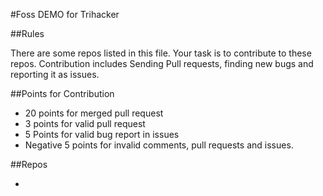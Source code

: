 #Foss DEMO for Trihacker

##Rules

There are some repos listed in this file. Your task is to contribute to these repos. Contribution includes Sending Pull requests, finding new bugs and reporting it as issues.

##Points for Contribution
 * 20 points for merged pull request
 * 3 points for valid pull request
 * 5 Points for valid bug report in issues
 * Negative 5 points for invalid comments, pull requests and issues.
 
 ##Repos
 
* 
